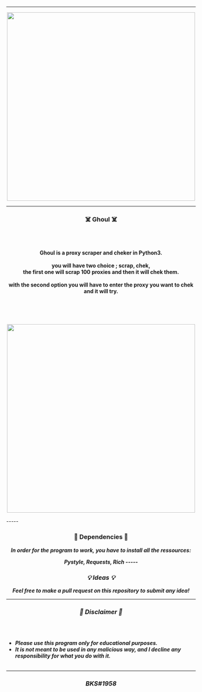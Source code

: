-----

<p align="center">
<img src="https://user-images.githubusercontent.com/94129991/189517067-e27b2cc4-23a5-4cf7-b0e6-183d1ffd5e34.png", width="500", height="500">
</p>


-----

### <p align="center">☠️ Ghoul ☠️</p>

<br><br>
<p align="center">
<strong>
Ghoul is a proxy scraper and cheker in Python3.
<br><br>
you will have two choice ; scrap, chek,
<br>
the first one will scrap 100 proxies and then it will chek them.
<br><br>
with the second option you will have to enter the proxy you want to chek and it will try.
<br><br><br>
</strong>
</p>
<br>
<p align="center">
<img src="https://user-images.githubusercontent.com/94129991/189517414-7d048126-49bf-4521-a32f-ed0da7fb0134.png", width="500", height="500">
</p>
-----

### <p align="center">📀 Dependencies 📀</p>

<p align="center"><strong><i>In order for the program to work, you have to install all the ressources: </i></strong</p>
<p align="center"><strong><i>Pystyle, Requests, Rich
-----

### <p align="center">💡 Ideas 💡</p>

<p align="center"><strong><i>Feel free to make a pull request on this repository to submit any idea!</i></strong</p>

-----

### <p align="center">📌 Disclaimer 📌</p>

<br><br>
* ***Please use this program only for educational purposes.***
* ***It is not meant to be used in any malicious way, and I decline any responsibility for what you do with it.***
<br><br>

-----

### <p align="center">BKS#1958</p>
